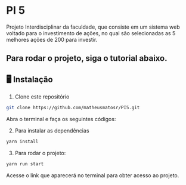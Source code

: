 # PI 5
Projeto Interdisciplinar da faculdade, que consiste em um sistema web voltado para o investimento de ações, no qual são selecionadas as 5 melhores ações de 200 para investir.

## Para rodar o projeto, siga o tutorial abaixo.

## 🖥️ Instalação

1. Clone este repositório
```bash
git clone https://github.com/matheusmatosr/PI5.git
```

Abra o terminal e faça os seguintes códigos:

2. Para instalar as dependências

```bash
yarn install
```

3. Para rodar o projeto:

```bash
yarn run start
```

Acesse o link que aparecerá no terminal para obter acesso ao projeto.
